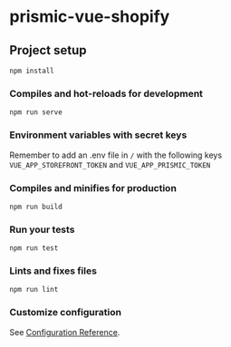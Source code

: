 # prismic-vue-shopify

## Project setup
```
npm install
```

### Compiles and hot-reloads for development
```
npm run serve
```

### Environment variables with secret keys
Remember to add an .env file in `/` with the following keys
`VUE_APP_STOREFRONT_TOKEN`
and
`VUE_APP_PRISMIC_TOKEN`

### Compiles and minifies for production
```
npm run build
```

### Run your tests
```
npm run test
```

### Lints and fixes files
```
npm run lint
```

### Customize configuration
See [Configuration Reference](https://cli.vuejs.org/config/).
